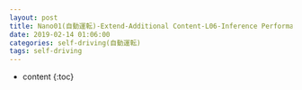 ```yaml
---
layout: post
title: Nano01(自動運転)-Extend-Additional Content-L06-Inference Performance
date: 2019-02-14 01:06:00
categories: self-driving(自動運転)
tags: self-driving
---
```

* content
{:toc}

